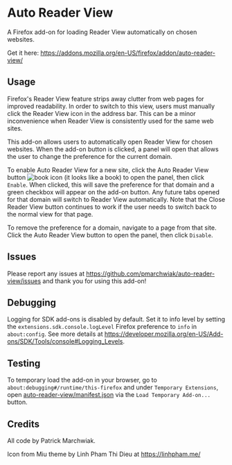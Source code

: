 # Auto Reader View

A Firefox add-on for loading Reader View automatically on chosen websites.

Get it here: https://addons.mozilla.org/en-US/firefox/addon/auto-reader-view/

## Usage

Firefox's Reader View feature strips away clutter from web pages for improved readability.
In order to switch to this view, users must manually click the Reader View icon in the address bar.
This can be a minor inconvenience when Reader View is consistently used for the same web sites.

This add-on allows users to automatically open Reader View for chosen websites.
When the add-on button is clicked,
a panel will open that allows the user to change the preference for the current domain.

To enable Auto Reader View for a new site,
click the Auto Reader View button ![book icon](auto-reader-view/icons/miu-book-icon-32.png) (it looks like a book) to open the panel,
then click `Enable`.
When clicked, this will save the preference for that domain and a green checkbox will appear on the add-on button.
Any future tabs opened for that domain will switch to Reader View automatically.
Note that the Close Reader View button continues to work if the user needs to switch back to the normal view for that page.

To remove the preference for a domain, navigate to a page from that site.
Click the Auto Reader View button to open the panel, then click `Disable`.

## Issues

Please report any issues at https://github.com/pmarchwiak/auto-reader-view/issues and thank you for using this add-on!

## Debugging

Logging for SDK add-ons is disabled by default.
Set it to info level by setting the `extensions.sdk.console.logLevel` Firefox preference to `info` in `about:config`.
See more details at https://developer.mozilla.org/en-US/Add-ons/SDK/Tools/console#Logging_Levels.

## Testing

To temporary load the add-on in your browser,
go to `about:debugging#/runtime/this-firefox` and under `Temporary Extensions`,
open [auto-reader-view/manifest.json](auto-reader-view/manifest.json) via the `Load Temporary Add-on...` button.

## Credits

All code by Patrick Marchwiak.

Icon from Miu theme by Linh Pham Thi Dieu at https://linhpham.me/
